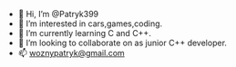 - 👋 Hi, I’m @Patryk399
- 👀 I’m interested in cars,games,coding.
- 🌱 I’m currently learning C and C++.
- 💞️ I’m looking to collaborate on as junior C++ developer.
- 📫 woznypatryk@gmail.com

<!---
Patryk399/Patryk399 is a ✨ special ✨ repository because its `README.md` (this file) appears on your GitHub profile.
You can click the Preview link to take a look at your changes.
--->
